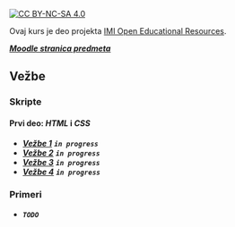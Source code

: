 [![CC BY-NC-SA 4.0][licence-shield]][licence]

Ovaj kurs je deo projekta [IMI Open Educational Resources](https://imioer.github.io).

[**_Moodle stranica predmeta_**](https://imi.pmf.kg.ac.rs/moodle/course/view.php?id=137)

## Vežbe

### Skripte

#### Prvi deo: _HTML_ i _CSS_
- [**_Vežbe 1_**](vezbe/01.md) **_`in progress`_**
- [**_Vežbe 2_**](vezbe/02.md) **_`in progress`_**
- [**_Vežbe 3_**](vezbe/03.md) **_`in progress`_**
- [**_Vežbe 4_**](vezbe/04.md) **_`in progress`_**

### Primeri
- **_`TODO`_**

[licence]: http://creativecommons.org/licenses/by-nc-sa/4.0/
[licence-shield]: https://img.shields.io/badge/License-CC%20BY--NC--SA%204.0-lightgrey.svg